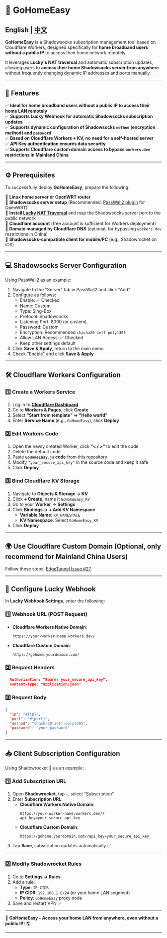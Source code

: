 # 🚀 GoHomeEasy

## English | [中文](README_CN.md)

**GoHomeEasy** is a Shadowsocks subscription management tool based on Cloudflare Workers, designed specifically for **home broadband users without a public IP** to access their home network remotely.

It leverages **Lucky's NAT traversal** and automatic subscription updates, allowing users to **access their home Shadowsocks server from anywhere** without frequently changing dynamic IP addresses and ports manually.

---

## 🌟 **Features**

✅ **Ideal for home broadband users without a public IP to access their home LAN remotely**  
✅ **Supports Lucky Webhook for automatic Shadowsocks subscription updates**  
✅ **Supports dynamic configuration of Shadowsocks `method` (encryption method) and `password`**  
✅ **Based on Cloudflare Workers + KV, no need for a self-hosted server**  
✅ **API Key authentication ensures data security**  
✅ **Supports Cloudflare custom domain access to bypass `workers.dev` restrictions in Mainland China**  

---

## ⚙️ **Prerequisites**

To successfully deploy **GoHomeEasy**, prepare the following:

🔹 **Linux home server or OpenWRT router**  
🔹 **Shadowsocks server setup** (Recommended: [PassWall2 plugin](https://github.com/xiaorouji/openwrt-passwall2) for OpenWRT)  
🔹 **Install [Lucky NAT Traversal](https://lucky666.cn)** and map the Shadowsocks server port to the public network  
🔹 **Cloudflare account** (free account is sufficient for Workers deployment)  
🔹 **Domain managed by Cloudflare DNS** (optional, for bypassing `workers.dev` restrictions in China)  
🔹 **Shadowsocks-compatible client for mobile/PC** (e.g., Shadowrocket on iOS)  

---

## 💻 **Shadowsocks Server Configuration**

Using PassWall2 as an example:

1. Navigate to the "Server" tab in PassWall2 and click "Add"
2. Configure as follows:
   - Enable: ✅ Checked
   - Name: Custom
   - Type: Sing-Box
   - Protocol: Shadowsocks
   - Listening Port: 8000 (or custom)
   - Password: Custom
   - Encryption: Recommended `chacha20-ietf-poly1305`
   - Allow LAN Access: ✅ Checked
   - Keep other settings default
3. Click **Save & Apply**, return to the main menu
4. Check "Enable" and click **Save & Apply**

---

## 🛠 **Cloudflare Workers Configuration**

### 1️⃣ **Create a Workers Service**
1. Log in to **[Cloudflare Dashboard](https://dash.cloudflare.com/)**
2. Go to **Workers & Pages**, click **Create**
3. Select **"Start from template" → "Hello world"**
4. Enter **Service Name** (e.g., `GoHomeEasy`), click **Deploy**

### 2️⃣ **Edit Workers Code**
1. Open the newly created Worker, click **"< / >"** to edit the code
2. Delete the default code
3. Paste **`GoHomeEasy.js` code** from this repository
4. Modify `"your_secure_api_key"` in the source code and keep it safe
5. Click **Deploy**

### 3️⃣ **Bind Cloudflare KV Storage**
1. Navigate to **Objects & Storage → KV**
2. Click **+ Create**, name it `GoHomeEasy_KV`
3. Go to your **Worker** → **Settings**
4. Click **Bindings → + Add KV Namespace**
   - **Variable Name**: `KV_NAMESPACE`
   - **KV Namespace**: Select `GoHomeEasy_KV`
5. Click **Deploy**

---

## 🌍 **Use Cloudflare Custom Domain (Optional, only recommend for Mainland China Users)**

Follow these steps: [EdgeTunnel Issue #27](https://github.com/zizifn/edgetunnel/issues/27)

---

## 🔗 **Configure Lucky Webhook**

In **Lucky Webhook Settings**, enter the following:

### 1️⃣ **Webhook URL (POST Request)**
- **Cloudflare Workers Native Domain**:
  ```
  https://your-worker-name.workers.dev/
  ```
- **Cloudflare Custom Domain**:
  ```
  https://gohome.yourdomain.com/
  ```

### 2️⃣ **Request Headers**
```json
  Authorization: "Bearer your_secure_api_key",
  Content-Type: "application/json"
```

### 3️⃣ **Request Body**
```json
{
  "ip": "#{ip}",
  "port": "#{port}",
  "method": "chacha20-ietf-poly1305",
  "password": "your_password"
}
```

---

## 📥 **Client Subscription Configuration**

Using Shadowrocket 🚀 as an example:

### 1️⃣ **Add Subscription URL**
1. Open **Shadowrocket**, tap `+`, select "Subscription"
2. Enter **Subscription URL**:
   - **Cloudflare Workers Native Domain**:
     ```
     https://your-worker-name.workers.dev/?api_key=your_secure_api_key
     ```
   - **Cloudflare Custom Domain**:
     ```
     https://gohome.yourdomain.com/?api_key=your_secure_api_key
     ```
3. Tap **Save**, subscription updates automatically ✅

---

### 2️⃣ **Modify Shadowrocket Rules**
1. Go to **Settings → Rules**
2. Add a rule:
   - **Type**: `IP-CIDR`
   - **IP CIDR**: `192.168.1.0/24` (or your home LAN segment)
   - **Policy**: `GoHomeEasy` proxy node
3. Save and restart VPN ✅

---

🚀 **GoHomeEasy - Access your home LAN from anywhere, even without a public IP!** 🌎

---
